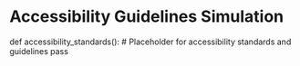 # Accessibility Guidelines Simulation

def accessibility_standards():
    # Placeholder for accessibility standards and guidelines
    pass